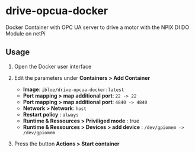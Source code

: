 # drive-opcua-docker
Docker Container with OPC UA server to drive a motor with the NPIX DI DO Module on netPi

## Usage 
1. Open the Docker user interface
2. Edit the parameters under **Containers > Add Container**
	* **Image**: `ibloe/drive-opcua-docker:latest`
	* **Port mapping > map additional port**: `22 -> 22`
	* **Port mapping > map additional port**: `4840 -> 4840`
	* **Network > Network**: `host`
	* **Restart policy** : `always`
	* **Runtime & Ressources > Priviliged mode** : true
	* **Runtime & Ressources > Devices > add device** : `/dev/gpiomem -> /dev/gpiomem`

3. Press the button **Actions > Start container**